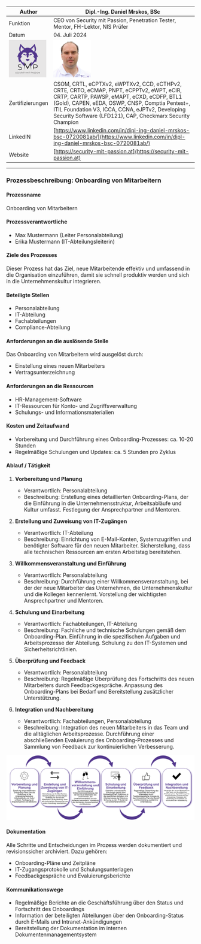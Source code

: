 | Author | Dipl.-Ing. Daniel Mrskos, BSc |  
|--------|---------------------------------------------------------------|   
| Funktion | CEO von Security mit Passion, Penetration Tester, Mentor, FH-Lektor, NIS Prüfer |                               
| Datum  | 04. Juli 2024                                                 |
| <img src="SMP_LOGO.png" alt="Firmenlogo" width="100"/>    | <img src="daniel.jpeg" alt="Author" width="100"/>                         |                                              |
| Zertifizierungen  | CSOM, CRTL, eCPTXv2, eWPTXv2, CCD, eCTHPv2, CRTE, CRTO, eCMAP, PNPT, eCPPTv2, eWPT, eCIR, CRTP, CARTP, PAWSP, eMAPT, eCXD, eCDFP, BTL1 (Gold), CAPEN, eEDA, OSWP, CNSP, Comptia Pentest+, ITIL Foundation V3, ICCA, CCNA, eJPTv2, Developing Security Software (LFD121), CAP, Checkmarx Security Champion                                         |
| LinkedIN  | [https://www.linkedin.com/in/dipl-ing-daniel-mrskos-bsc-0720081ab/](https://www.linkedin.com/in/dipl-ing-daniel-mrskos-bsc-0720081ab/)  
| Website  | [https://security-mit-passion.at](https://security-mit-passion.at)  

---
### Prozessbeschreibung: Onboarding von Mitarbeitern

#### Prozessname
Onboarding von Mitarbeitern

#### Prozessverantwortliche
- Max Mustermann (Leiter Personalabteilung)
- Erika Mustermann (IT-Abteilungsleiterin)

#### Ziele des Prozesses
Dieser Prozess hat das Ziel, neue Mitarbeitende effektiv und umfassend in die Organisation einzuführen, damit sie schnell produktiv werden und sich in die Unternehmenskultur integrieren.

#### Beteiligte Stellen
- Personalabteilung
- IT-Abteilung
- Fachabteilungen
- Compliance-Abteilung

#### Anforderungen an die auslösende Stelle
Das Onboarding von Mitarbeitern wird ausgelöst durch:
- Einstellung eines neuen Mitarbeiters
- Vertragsunterzeichnung

#### Anforderungen an die Ressourcen
- HR-Management-Software
- IT-Ressourcen für Konto- und Zugriffsverwaltung
- Schulungs- und Informationsmaterialien

#### Kosten und Zeitaufwand
- Vorbereitung und Durchführung eines Onboarding-Prozesses: ca. 10-20 Stunden
- Regelmäßige Schulungen und Updates: ca. 5 Stunden pro Zyklus

#### Ablauf / Tätigkeit

1. **Vorbereitung und Planung**
   - Verantwortlich: Personalabteilung
   - Beschreibung: Erstellung eines detaillierten Onboarding-Plans, der die Einführung in die Unternehmensstruktur, Arbeitsabläufe und Kultur umfasst. Festlegung der Ansprechpartner und Mentoren.

2. **Erstellung und Zuweisung von IT-Zugängen**
   - Verantwortlich: IT-Abteilung
   - Beschreibung: Einrichtung von E-Mail-Konten, Systemzugriffen und benötigter Software für den neuen Mitarbeiter. Sicherstellung, dass alle technischen Ressourcen am ersten Arbeitstag bereitstehen.

3. **Willkommensveranstaltung und Einführung**
   - Verantwortlich: Personalabteilung
   - Beschreibung: Durchführung einer Willkommensveranstaltung, bei der der neue Mitarbeiter das Unternehmen, die Unternehmenskultur und die Kollegen kennenlernt. Vorstellung der wichtigsten Ansprechpartner und Mentoren.

4. **Schulung und Einarbeitung**
   - Verantwortlich: Fachabteilungen, IT-Abteilung
   - Beschreibung: Fachliche und technische Schulungen gemäß dem Onboarding-Plan. Einführung in die spezifischen Aufgaben und Arbeitsprozesse der Abteilung. Schulung zu den IT-Systemen und Sicherheitsrichtlinien.

5. **Überprüfung und Feedback**
   - Verantwortlich: Personalabteilung
   - Beschreibung: Regelmäßige Überprüfung des Fortschritts des neuen Mitarbeiters durch Feedbackgespräche. Anpassung des Onboarding-Plans bei Bedarf und Bereitstellung zusätzlicher Unterstützung.

6. **Integration und Nachbereitung**
   - Verantwortlich: Fachabteilungen, Personalabteilung
   - Beschreibung: Integration des neuen Mitarbeiters in das Team und die alltäglichen Arbeitsprozesse. Durchführung einer abschließenden Evaluierung des Onboarding-Prozesses und Sammlung von Feedback zur kontinuierlichen Verbesserung.

<img src="17_prozessgrafik.png" alt="Prozessgrafik" width="800"/> 

#### Dokumentation
Alle Schritte und Entscheidungen im Prozess werden dokumentiert und revisionssicher archiviert. Dazu gehören:
- Onboarding-Pläne und Zeitpläne
- IT-Zugangsprotokolle und Schulungsunterlagen
- Feedbackgespräche und Evaluierungsberichte

#### Kommunikationswege
- Regelmäßige Berichte an die Geschäftsführung über den Status und Fortschritt des Onboardings
- Information der beteiligten Abteilungen über den Onboarding-Status durch E-Mails und Intranet-Ankündigungen
- Bereitstellung der Dokumentation im internen Dokumentenmanagementsystem